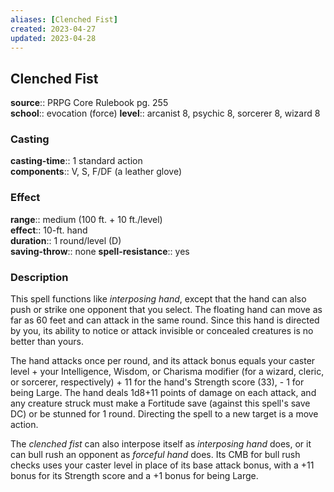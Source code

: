 ```yaml
---
aliases: [Clenched Fist]
created: 2023-04-27
updated: 2023-04-28
---
```


## Clenched Fist

**source**:: PRPG Core Rulebook pg. 255  
**school**:: evocation (force)
**level**:: arcanist 8, psychic 8, sorcerer 8, wizard 8

### Casting

**casting-time**:: 1 standard action  
**components**:: V, S, F/DF (a leather glove)

### Effect

**range**:: medium (100 ft. + 10 ft./level)  
**effect**:: 10-ft. hand  
**duration**:: 1 round/level (D)  
**saving-throw**:: none
**spell-resistance**:: yes

### Description

This spell functions like *interposing hand*, except that the hand can also push or strike one opponent that you select. The floating hand can move as far as 60 feet and can attack in the same round. Since this hand is directed by you, its ability to notice or attack invisible or concealed creatures is no better than yours.  
  
The hand attacks once per round, and its attack bonus equals your caster level + your Intelligence, Wisdom, or Charisma modifier (for a wizard, cleric, or sorcerer, respectively) + 11 for the hand's Strength score (33), - 1 for being Large. The hand deals 1d8+11 points of damage on each attack, and any creature struck must make a Fortitude save (against this spell's save DC) or be stunned for 1 round. Directing the spell to a new target is a move action.  
  
The *clenched fist* can also interpose itself as *interposing hand* does, or it can bull rush an opponent as *forceful hand* does. Its CMB for bull rush checks uses your caster level in place of its base attack bonus, with a +11 bonus for its Strength score and a +1 bonus for being Large.
